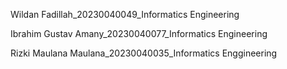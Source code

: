 Wildan Fadillah_20230040049_Informatics Engineering

Ibrahim Gustav Amany_20230040077_Informatics Engineering

Rizki Maulana Maulana_20230040035_Informatics Enggineering
